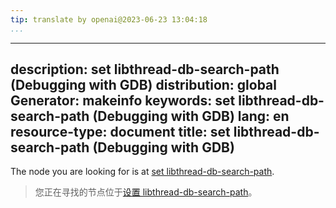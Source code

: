 ```yaml
---
tip: translate by openai@2023-06-23 13:04:18
...
```

---
description: set libthread-db-search-path (Debugging with GDB)
distribution: global
Generator: makeinfo
keywords: set libthread-db-search-path (Debugging with GDB)
lang: en
resource-type: document
title: set libthread-db-search-path (Debugging with GDB)
--------------------------------------------------------

The node you are looking for is at [set libthread-db-search-path](Threads.html#set-libthread_002ddb_002dsearch_002dpath).

> 您正在寻找的节点位于[设置 libthread-db-search-path](Threads.html#set-libthread_002ddb_002dsearch_002dpath)。
